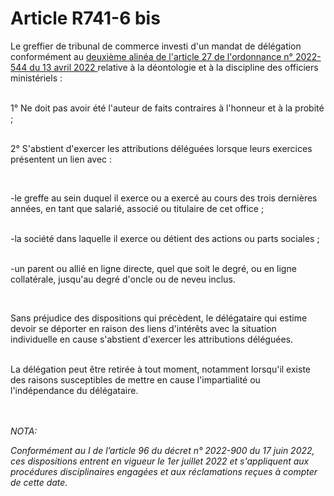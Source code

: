 # Article R741-6 bis

<p>Le greffier de tribunal de commerce investi d'un mandat de délégation conformément au <a href='/affichTexteArticle.do?cidTexte=JORFTEXT000045570925&idArticle=JORFARTI000045570965&categorieLien=cid'>deuxième alinéa de l'article 27 de l'ordonnance n° 2022-544 du 13 avril 2022 </a>relative à la déontologie et à la discipline des officiers ministériels :<br/><br/>

1° Ne doit pas avoir été l'auteur de faits contraires à l'honneur et à la probité ;<br/><br/>

2° S'abstient d'exercer les attributions déléguées lorsque leurs exercices présentent un lien avec :</p><p><br/>

-le greffe au sein duquel il exerce ou a exercé au cours des trois dernières années, en tant que salarié, associé ou titulaire de cet office ;<br/><br/>

-la société dans laquelle il exerce ou détient des actions ou parts sociales ;<br/><br/>

-un parent ou allié en ligne directe, quel que soit le degré, ou en ligne collatérale, jusqu'au degré d'oncle ou de neveu inclus.</p><p><br/>

Sans préjudice des dispositions qui précèdent, le délégataire qui estime devoir se déporter en raison des liens d'intérêts avec la situation individuelle en cause s'abstient d'exercer les attributions déléguées.<br/><br/>

La délégation peut être retirée à tout moment, notamment lorsqu'il existe des raisons susceptibles de mettre en cause l'impartialité ou l'indépendance du délégataire.</p><br/><br/><i>NOTA:<p>Conformément au I de l’article 96 du décret n° 2022-900 du 17 juin 2022, ces dispositions entrent en vigueur le 1er juillet 2022 et s'appliquent aux procédures disciplinaires engagées et aux réclamations reçues à compter de cette date.</p></i>